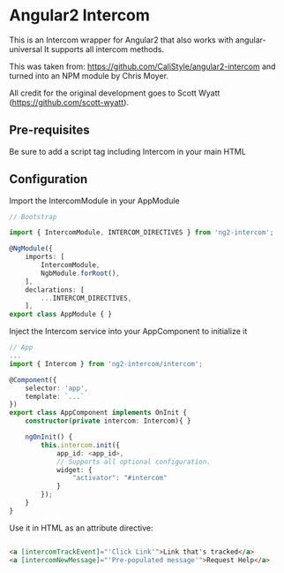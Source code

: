 # Angular2 Intercom

This is an Intercom wrapper for Angular2 that also works with angular-universal
It supports all intercom methods.

This was taken from: https://github.com/CaliStyle/angular2-intercom and turned into an NPM module by Chris Moyer.

All credit for the original development goes to Scott Wyatt (https://github.com/scott-wyatt).

## Pre-requisites
Be sure to add a script tag including Intercom in your main HTML


## Configuration

Import the IntercomModule in your AppModule

```ts
// Bootstrap

import { IntercomModule, INTERCOM_DIRECTIVES } from 'ng2-intercom';

@NgModule({
	imports: [
		IntercomModule,
		NgbModule.forRoot(),
	],
	declarations: [
		...INTERCOM_DIRECTIVES,
	],
export class AppModule { }
```


Inject the Intercom service into your AppComponent to initialize it

```ts
// App
...
import { Intercom } from 'ng2-intercom/intercom';

@Component({
	selector: 'app',
	template: `...`
})
export class AppComponent implements OnInit {
	constructor(private intercom: Intercom){ }

	ngOnInit() {
		this.intercom.init({
			app_id: <app_id>,
			// Supports all optional configuration.
			widget: {
				"activator": "#intercom"
			}
		});
	}
}

```

Use it in HTML as an attribute directive:
```html

<a [intercomTrackEvent]="'Click Link'">Link that's tracked</a>
<a [intercomNewMessage]="'Pre-populated message'">Request Help</a>

```
